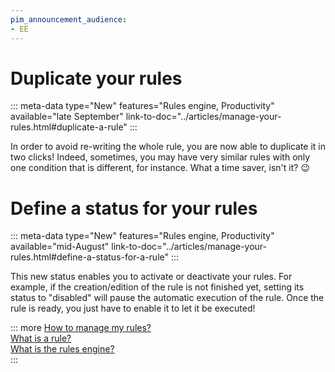 ```yaml
---
pim_announcement_audience:
- EE
---
```


# Duplicate your rules
::: meta-data type="New" features="Rules engine, Productivity" available="late September" link-to-doc="../articles/manage-your-rules.html#duplicate-a-rule"
:::

In order to avoid re-writing the whole rule, you are now able to duplicate it in two clicks! Indeed, sometimes, you may have very similar rules with only one condition that is different, for instance. What a time saver, isn't it? :wink:


# Define a status for your rules
::: meta-data type="New" features="Rules engine, Productivity" available="mid-August" link-to-doc="../articles/manage-your-rules.html#define-a-status-for-a-rule"
:::

This new status enables you to activate or deactivate your rules.
For example, if the creation/edition of the rule is not finished yet, setting its status to "disabled" will pause the automatic execution of the rule.
Once the rule is ready, you just have to enable it to let it be executed!

::: more
[How to manage my rules?](../articles/manage-your-rules.html)  
[What is a rule?](../articles/what-is-a-rule.html)  
[What is the rules engine?](../articles/get-started-with-the-rules-engine.html)   
:::
